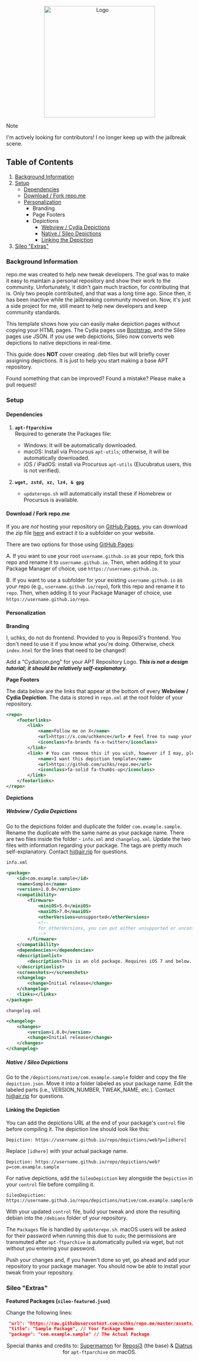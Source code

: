 <p align="center">
  <img align="center" src="https://i.imgur.com/RcY9qnM.png" alt="Logo" height="300">
</p>

> [!NOTE]  
> I'm actively looking for contributors! I no longer keep up with the jailbreak scene.

## Table of Contents

1. [Background Information](#background-information)
2. [Setup](#setup)
   - [Dependencies](#dependencies)
   - [Download / Fork repo.me](#download--fork-repome)
   - [Personalization](#personalization)
     - Branding
     - Page Footers
     - Depictions
       - [Webview / Cydia Depictions](#webview--cydia-depictions)
       - [Native / Sileo Depictions](#native--sileo-depictions)
       - [Linking the Depiction](#linking-the-depiction)
3. [Sileo "Extras"](#sileo-extras)

### Background Information

repo.me was created to help new tweak developers. The goal was to make it easy to maintain a personal repository and show their work to the community. Unfortunately, it didn't gain much traction, for contributing that is. Only two people contributed, and that was a long time ago. Since then, it has been inactive while the jailbreaking community moved on. Now, it's just a side project for me, still meant to help new developers and keep community standards.

This template shows how you can easily make depiction pages without copying your HTML pages.
The Cydia pages use [Bootstrap](https://getbootstrap.com), and the Sileo pages use JSON.
If you use web depictions, Sileo now converts web depictions to native depictions in real-time.

This guide does **NOT** cover creating .deb files but will briefly cover assigning depictions. It is just to help you start making a base APT repository.

Found something that can be improved? Found a mistake? Please make a pull request!

### Setup

#### Dependencies

1. **`apt-ftparchive`** <br>
   Required to generate the Packages file:

   - Windows: It will be automatically downloaded.
   - macOS: Install via Procursus `apt-utils`; otherwise, it will be automatically downloaded.
   - iOS / iPadOS: install via Procursus `apt-utils` (Elucubratus users, this is not verified).

2. **`wget, zstd, xz, lz4, & gpg`**
   - `updaterepo.sh` will automatically install these if Homebrew or Procursus is available.

#### Download / Fork repo.me

If you are _not_ hosting your repository on [GitHub Pages](https://pages.github.com/), you can download the zip file [here](https://github.com/uchks/repo.me/archive/master.zip) and extract it to a subfolder on your website.

There are two options for those using [GitHub Pages](https://pages.github.com/):

A. If you want to use your root `username.github.io` as your repo, fork this repo and rename it to `username.github.io`. Then, when adding it to your Package Manager of choice, use `https://username.github.io`.

B. If you want to use a subfolder for your existing `username.github.io` as your repo (e.g., `username.github.io/repo`), fork this repo and rename it to `repo`. Then, when adding it to your Package Manager of choice, use `https://username.github.io/repo`.

#### Personalization

**Branding**

I, uchks, do not do frontend. Provided to you is Reposi3's frontend. You don't need to use it if you know what you're doing. Otherwise, check `index.html` for the lines that need to be changed!

Add a "CydiaIcon.png" for your APT Repository Logo.
**_This is not a design tutorial; it should be relatively self-explanatory._**

**Page Footers**

The data below are the links that appear at the bottom of every **Webview / Cydia Depiction**. The data is stored in `repo.xml` at the root folder of your repository.

```xml
<repo>
    <footerlinks>
        <link>
            <name>Follow me on X</name>
            <url>https://x.com/uchkence</url> # Feel free to swap your X in for this!
            <iconclass>fa-brands fa-x-twitter</iconclass>
        </link>
        <link> # You can remove this if you wish, however if I may, please do not do so! It will allow others to find repo.me such as you have!
            <name>I want this depiction template</name>
            <url>https://github.com/uchks/repo.me</url>
            <iconclass>fa-solid fa-thumbs-up</iconclass>
        </link>
    </footerlinks>
</repo>
```

**Depictions**

##### Webview / Cydia Depictions

Go to the depictions folder and duplicate the folder `com.example.sample`.
Rename the duplicate with the same name as your package name.
There are two files inside the folder - `info.xml` and `changelog.xml`.
Update the two files with information regarding your package.
The tags are pretty much self-explanatory.
Contact [hi@air.rip](mailto:hi@air.rip) for questions.

`info.xml`

```xml
<package>
    <id>com.example.sample</id>
    <name>Sample</name>
    <version>1.0.0</version>
    <compatibility>
        <firmware>
            <miniOS>5.0</miniOS>
            <maxiOS>7.0</maxiOS>
            <otherVersions>unsupported</otherVersions>
            <!--
            for otherVersions, you can put either unsupported or unconfirmed
            -->
        </firmware>
    </compatibility>
    <dependencies></dependencies>
    <descriptionlist>
        <description>This is an old package. Requires iOS 7 and below..</description>
    </descriptionlist>
    <screenshots></screenshots>
    <changelog>
        <change>Initial release</change>
    </changelog>
    <links></links>
</package>
```

`changelog.xml`

```xml
<changelog>
    <changes>
        <version>1.0.0</version>
        <change>Initial release</change>
    </changes>
</changelog>
```

##### Native / Sileo Depictions

Go to the `/depictions/native/com.example.sample` folder and copy the file `depiction.json`.
Move it into a folder labeled as your package name.
Edit the labeled parts (i.e., VERSION_NUMBER, TWEAK_NAME, etc.).
Contact [hi@air.rip](mailto:hi@air.rip) for questions.

#### Linking the Depiction

You can add the depictions URL at the end of your package's `control` file before compiling it.
The depiction line should look like this:

```text
Depiction: https://username.github.io/repo/depictions/web?p=[idhere]
```

Replace `[idhere]` with your actual package name.

```text
Depiction: https://username.github.io/repo/depictions/web?p=com.example.sample
```

For native depictions, add the `SileoDepiction` key alongside the `Depiction` in your `control` file before compiling it.

```text
SileoDepiction: https://username.github.io/repo/depictions/native/com.example.sample/depiction.json
```

With your updated `control` file, build your tweak and store the resulting debian into the `/debians` folder of your repository.

The `Packages` file is handled by `updaterepo.sh`. macOS users will be asked for their password when running this due to `sudo`; the permissions are transmuted after `apt-ftparchive` is automatically pulled via wget, but not without you entering your password.

Push your changes and, if you haven't done so yet, go ahead and add your repository to your package manager.
You should now be able to install your tweak from your repository.

### Sileo "Extras"

**Featured Packages (`sileo-featured.json`)**

Change the following lines:

```json
 "url": "https://raw.githubusercontent.com/uchks/repo.me/master/assets/Banners/RepoHeader.png", // The Package Banner
 "title": "Sample Package", // Your Package Name
 "package": "com.example.sample" // The Actual Package
```

<p align="center">Special thanks and credits to: <a href="https://github.com/Supermamon/">Supermamon</a> for <a href="https://github.com/supermamon/Reposi3">Reposi3</a> (the base) & <a href="https://github.com/Diatrus/">Diatrus</a> for <code>apt-ftparchive</code> on macOS.</p>
